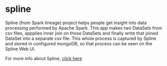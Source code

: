 # spline

Spline (from Spark lineage) project helps people get insight into data processing performed by Apache Spark.
This app makes two DataSets from csv files, appplies inner join on those DataSets and finally write that joined DataSet into a separate csv file.
This whole process is captured by Spline and stored in configured mongoDB, so that process can be seen on the Spline Web UI.

For more info about Spline, [click here](https://absaoss.github.io/spline/)
